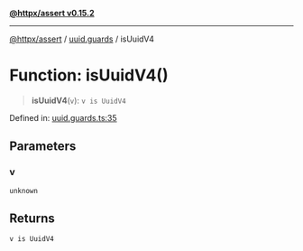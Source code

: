 [**@httpx/assert v0.15.2**](../../README.md)

***

[@httpx/assert](../../README.md) / [uuid.guards](../README.md) / isUuidV4

# Function: isUuidV4()

> **isUuidV4**(`v`): `v is UuidV4`

Defined in: [uuid.guards.ts:35](https://github.com/belgattitude/httpx/blob/68e7ebef40f7182365676b3a21f99e398b93dd78/packages/assert/src/uuid.guards.ts#L35)

## Parameters

### v

`unknown`

## Returns

`v is UuidV4`
